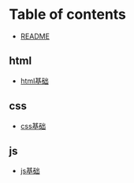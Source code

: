 # Table of contents

* [README](README.md)

## html

* [html基础](html/html.md)

## css

* [css基础](css/css-ji-chu.md)

## js

* [js基础](js/js-ji-chu.md)


